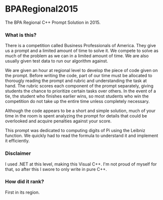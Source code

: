 # BPARegional2015
The BPA Regional C++ Prompt Solution in 2015.


### What is this?
There is a competition called Business Professionals of America. They give us a prompt and a limited amount of time to solve it. We compete to solve as much of the problem as we can in a limited amount of time. We are also usually given test data to run our algorithm against. 

We are given an hour at regional level to develop the piece of code given on the prompt. Before writing the code, part of our time must be allocated to thorougly reading the prompt and rubric and understanding the task at hand. The rubric scores each component of the prompt separately, giving students the chance to prioritize certain tasks over others. In the event of a tie, the student who finishes earlier wins, so most students who win the competition do not take up the entire time unless completely necessary.

Although the code appears to be a short and simple solution, much of your time in the room is spent analyzing the prompt for details that could be overlooked and acquire penalties against your score.

This prompt was dedicated to computing digits of Pi using the Leibniz function. We quickly had to read the formula to understand it and implement it efficiently.

### Disclaimer
I used .NET at this level, making this Visual C++. I'm not proud of myself for that, so after this I swore to only write in pure C++.

### How did it rank?
First in its region.
